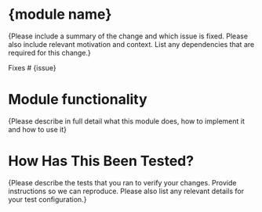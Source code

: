 # {module name}

{Please include a summary of the change and which issue is fixed. Please also include relevant motivation and context. List any dependencies that are required for this change.}

Fixes # {issue}

# Module functionality

{Please describe in full detail what this module does, how to implement it and how to use it}

# How Has This Been Tested?

{Please describe the tests that you ran to verify your changes. Provide instructions so we can reproduce. Please also list any relevant details for your test configuration.}

